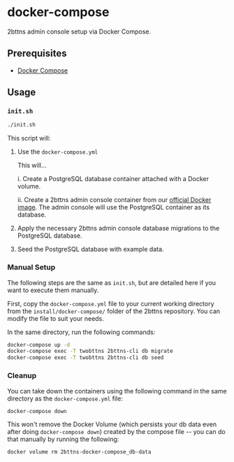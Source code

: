 # docker-compose

2bttns admin console setup via Docker Compose.

## Prerequisites

- [Docker Compose](https://docs.docker.com/compose/install/)

## Usage

### `init.sh`

```sh
./init.sh
```

This script will:

1. Use the `docker-compose.yml`

   This will...

   i. Create a PostgreSQL database container attached with a Docker volume.

   ii. Create a 2bttns admin console container from our [official Docker image](https://hub.docker.com/r/2bttns/2bttns). The admin console will use the PostgreSQL container as its database.

2. Apply the necessary 2bttns admin console database migrations to the PostgreSQL database.
3. Seed the PostgreSQL database with example data.

### Manual Setup

The following steps are the same as `init.sh`, but are detailed here if you want to execute them manually.

First, copy the `docker-compose.yml` file to your current working directory from the `install/docker-compose/` folder of the 2bttns repository. You can modify the file to suit your needs.

In the same directory, run the following commands:

```sh
docker-compose up -d
docker-compose exec -T twobttns 2bttns-cli db migrate
docker-compose exec -T twobttns 2bttns-cli db seed
```

### Cleanup

You can take down the containers using the following command in the same directory as the `docker-compose.yml` file:

```sh
docker-compose down
```

This won't remove the Docker Volume (which persists your db data even after doing `docker-compose down`) created by the compose file -- you can do that manually by running the following:

```sh
docker volume rm 2bttns-docker-compose_db-data
```
